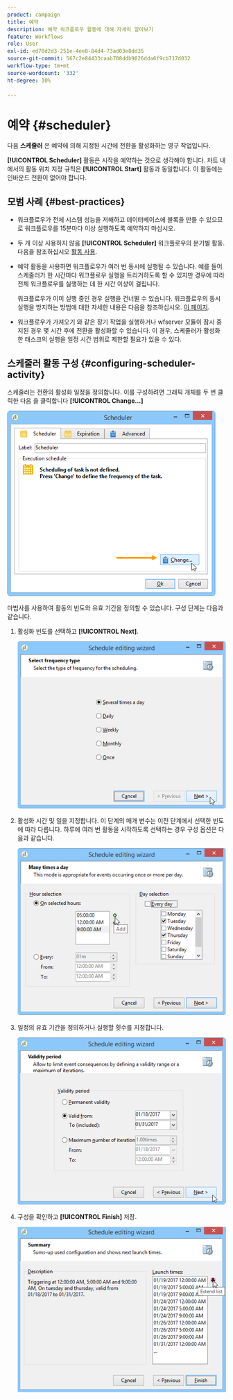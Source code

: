 ```yaml
---
product: campaign
title: 예약
description: 예약 워크플로우 활동에 대해 자세히 알아보기
feature: Workflows
role: User
exl-id: ed70d2d3-251e-4ee8-84d4-73ad03e8dd35
source-git-commit: 567c2e84433caab708ddb9026dda6f9cb717d032
workflow-type: tm+mt
source-wordcount: '332'
ht-degree: 10%

---
```


# 예약 {#scheduler}



다음 **스케줄러** 은 예약에 의해 지정된 시간에 전환을 활성화하는 영구 작업입니다.

**[!UICONTROL Scheduler]** 활동은 시작을 예약하는 것으로 생각해야 합니다. 차트 내에서의 활동 위치 지정 규칙은 **[!UICONTROL Start]** 활동과 동일합니다. 이 활동에는 인바운드 전환이 없어야 합니다.

## 모범 사례 {#best-practices}

* 워크플로우가 전체 시스템 성능을 저해하고 데이터베이스에 블록을 만들 수 있으므로 워크플로우를 15분마다 이상 실행하도록 예약하지 마십시오.

* 두 개 이상 사용하지 않음 **[!UICONTROL Scheduler]** 워크플로우의 분기별 활동. 다음을 참조하십시오 [활동 사용](workflow-best-practices.md#using-activities).

* 예약 활동을 사용하면 워크플로우가 여러 번 동시에 실행될 수 있습니다. 예를 들어 스케줄러가 한 시간마다 워크플로우 실행을 트리거하도록 할 수 있지만 경우에 따라 전체 워크플로우를 실행하는 데 한 시간 이상이 걸립니다.

  워크플로우가 이미 실행 중인 경우 실행을 건너뛸 수 있습니다. 워크플로우의 동시 실행을 방지하는 방법에 대한 자세한 내용은 다음을 참조하십시오. [이 페이지](monitor-workflow-execution.md#preventing-simultaneous-multiple-executions).

* 워크플로우가 가져오기 와 같은 장기 작업을 실행하거나 wfserver 모듈이 잠시 중지된 경우 몇 시간 후에 전환을 활성화할 수 있습니다. 이 경우, 스케줄러가 활성화한 태스크의 실행을 일정 시간 범위로 제한할 필요가 있을 수 있다.

## 스케줄러 활동 구성 {#configuring-scheduler-activity}

스케줄러는 전환의 활성화 일정을 정의합니다. 이를 구성하려면 그래픽 개체를 두 번 클릭한 다음 을 클릭합니다 **[!UICONTROL Change...]**

![](assets/s_user_segmentation_scheduler.png)

마법사를 사용하여 활동의 빈도와 유효 기간을 정의할 수 있습니다. 구성 단계는 다음과 같습니다.

1. 활성화 빈도를 선택하고 **[!UICONTROL Next]**.

   ![](assets/s_user_segmentation_scheduler2.png)

1. 활성화 시간 및 일을 지정합니다. 이 단계의 매개 변수는 이전 단계에서 선택한 빈도에 따라 다릅니다. 하루에 여러 번 활동을 시작하도록 선택하는 경우 구성 옵션은 다음과 같습니다.

   ![](assets/s_user_segmentation_scheduler3.png)

1. 일정의 유효 기간을 정의하거나 실행할 횟수를 지정합니다.

   ![](assets/s_user_segmentation_scheduler4.png)

1. 구성을 확인하고 **[!UICONTROL Finish]** 저장.

   ![](assets/s_user_segmentation_scheduler5.png)
